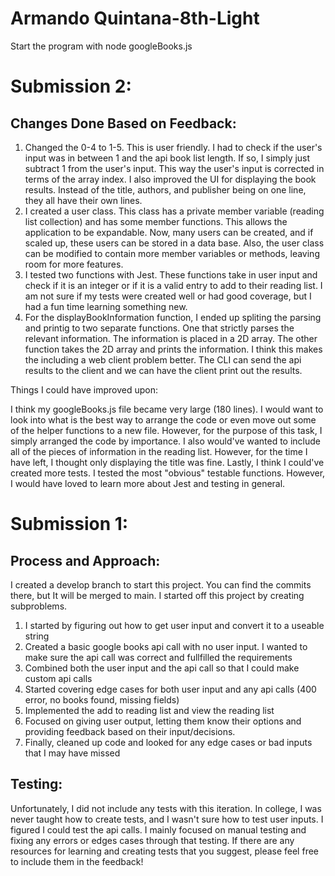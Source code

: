 # Armando Quintana-8th-Light

Start the program with node googleBooks.js

# Submission 2:

## Changes Done Based on Feedback:

1. Changed the 0-4 to 1-5. This is user friendly. I had to check if the user's input was in between 1 and the api book list length. If so, I simply just 
    subtract 1 from the user's input. This way the user's input is corrected in terms of the array index. I also improved the UI for displaying 
    the book results. Instead of the title, authors, and publisher being on one line, they all have their own lines.
2. I created a user class. This class has a private member variable (reading list collection) and has some member functions. This allows the application
   to be expandable. Now, many users can be created, and if scaled up, these users can be stored in a data base. Also, the user class can be modified to contain
   more member variables or methods, leaving room for more features.
3. I tested two functions with Jest. These functions take in user input and check if it is an integer or if it is a valid entry to add to their reading list.
   I am not sure if my tests were created well or had good coverage, but I had a fun time learning something new.
4. For the displayBookInformation function, I ended up spliting the parsing and printig to two separate functions. One that strictly parses the relevant information. The information is placed in a 2D array. The other function takes the 2D array and prints the information. I think this makes the including a web client problem better. The CLI can send the api results to the client and we can have the client print out the results. 

Things I could have improved upon:

I think my googleBooks.js file became very large (180 lines). I would want to look into what is the best way to arrange the code or even move out some of 
the helper functions to a new file. However, for the purpose of this task, I simply arranged the code by importance. I also would've wanted to include all
of the pieces of information in the reading list. However, for the time I have left, I thought only displaying the title was fine. Lastly, I think I could've created more 
tests. I tested the most "obvious" testable functions. However, I would have loved to learn more about Jest and testing in general. 

# Submission 1:

## Process and Approach:

I created a develop branch to start this project. You can find the commits there, but It will be merged to main. 
I started off this project by creating subproblems. 

1. I started by figuring out how to get user input and convert it to a useable string
2. Created a basic google books api call with no user input. I wanted to make sure the api call was correct and fullfilled the requirements 
3. Combined both the user input and the api call so that I could make custom api calls
4. Started covering edge cases for both user input and any api calls (400 error, no books found, missing fields)
5. Implemented the add to reading list and view the reading list 
6. Focused on giving user output, letting them know their options and providing feedback based on their input/decisions.
7. Finally, cleaned up code and looked for any edge cases or bad inputs that I may have missed

## Testing:

Unfortunately, I did not include any tests with this iteration. In college, I was never taught how to create tests, and I wasn't sure how to test user
inputs. I figured I could test the api calls. I mainly focused on manual testing and fixing any errors or edges cases through that testing. 
If there are any resources for learning and creating tests that you suggest, please feel free to include them in the feedback!

